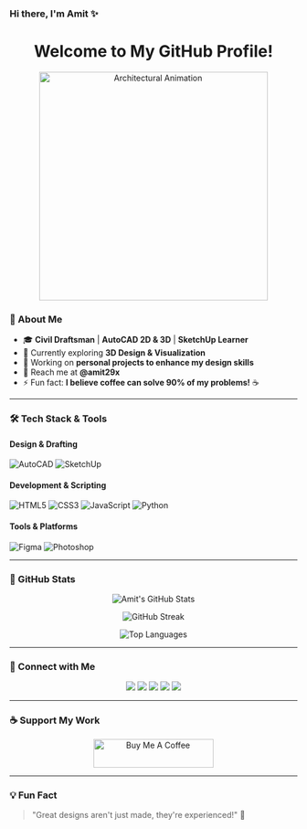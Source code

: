### Hi there, I'm Amit ✨

<h1 align="center">Welcome to My GitHub Profile!</h1>
<p align="center">
  <img src="https://media.giphy.com/media/3o6gbbuLW76jkt8vIc/giphy.gif" width="400" alt="Architectural Animation">
</p>

### 🚀 About Me

- 🎓 **Civil Draftsman** | **AutoCAD 2D & 3D** | **SketchUp Learner**  
- 🌱 Currently exploring **3D Design & Visualization**  
- 🌟 Working on **personal projects to enhance my design skills**  
- 📩 Reach me at **@amit29x**  
- ⚡ Fun fact: **I believe coffee can solve 90% of my problems!** ☕  

---

### 🛠️ Tech Stack & Tools

#### **Design & Drafting**
![AutoCAD](https://img.shields.io/badge/-AutoCAD-red?style=for-the-badge&logo=autodesk&logoColor=white)
![SketchUp](https://img.shields.io/badge/-SketchUp-blue?style=for-the-badge&logo=sketchup&logoColor=white)

#### **Development & Scripting**
![HTML5](https://img.shields.io/badge/-HTML5-E34F26?style=for-the-badge&logo=html5&logoColor=white)
![CSS3](https://img.shields.io/badge/-CSS3-1572B6?style=for-the-badge&logo=css3&logoColor=white)
![JavaScript](https://img.shields.io/badge/-JavaScript-F7DF1E?style=for-the-badge&logo=javascript&logoColor=black)
![Python](https://img.shields.io/badge/-Python-3776AB?style=for-the-badge&logo=python&logoColor=white)

#### **Tools & Platforms**
![Figma](https://img.shields.io/badge/-Figma-F24E1E?style=for-the-badge&logo=figma&logoColor=white)
![Photoshop](https://img.shields.io/badge/-Photoshop-31A8FF?style=for-the-badge&logo=adobe-photoshop&logoColor=white)

---

### 💊 GitHub Stats

<p align="center">
  <img src="https://github-readme-stats.vercel.app/api?username=amit29x&show_icons=true&theme=radical" alt="Amit's GitHub Stats">
</p>

<p align="center">
  <img src="https://github-readme-streak-stats.herokuapp.com/?user=amit29x&theme=radical" alt="GitHub Streak">
</p>

<p align="center">
  <img src="https://github-readme-stats.vercel.app/api/top-langs?username=amit29x&show_icons=true&layout=compact&theme=radical" alt="Top Languages">
</p>

---

### 🔗 Connect with Me
<p align="center">
  <a href="https://linkedin.com/in/amit29x"><img src="https://img.shields.io/badge/-LinkedIn-0A66C2?style=for-the-badge&logo=linkedin&logoColor=white"></a>
  <a href="https://www.threads.net/@amit29x"><img src="https://img.shields.io/badge/-Threads-000000?style=for-the-badge&logo=threads&logoColor=white"></a>
  <a href="https://twitter.com/amit29x"><img src="https://img.shields.io/badge/-Twitter-1DA1F2?style=for-the-badge&logo=twitter&logoColor=white"></a>
  <a href="https://instagram.com/amit29x"><img src="https://img.shields.io/badge/-Instagram-E4405F?style=for-the-badge&logo=instagram&logoColor=white"></a>
  <a href="https://www.behance.net/amit29x"><img src="https://img.shields.io/badge/-Behance-1769FF?style=for-the-badge&logo=behance&logoColor=white"></a>
</p>

---

### ☕ Support My Work
<p align="center">
  <a href="https://www.buymeacoffee.com/amit29x"><img src="https://cdn.buymeacoffee.com/buttons/v2/default-yellow.png" height="50" width="210" alt="Buy Me A Coffee"></a>
</p>

---

### 💡 Fun Fact
> "Great designs aren't just made, they're experienced!" 🚀
